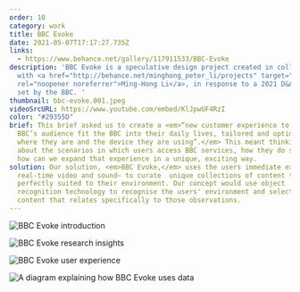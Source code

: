 ```yaml
---
order: 10
category: work
title: BBC Evoke
date: 2021-05-07T17:17:27.735Z
links: 
  - https://www.behance.net/gallery/117911533/BBC-Evoke
description: 'BBC Evoke is a speculative design project created in collaboration
  with <a href="http://behance.net/minghong_peter_li/projects" target="_blank"
  rel="noopener noreferrer">Ming-Hong Li</a>, in response to a 2021 D&AD brief
  set by the BBC. '
thumbnail: bbc-evoke.001.jpeg
videoSrcURL: https://www.youtube.com/embed/KlJpwUF4RzI
color: "#29355D"
brief: This brief asked us to create a <em>“new customer experience to help the
  BBC’s audience fit the BBC into their daily lives, tailored and optimised to
  where they are and the device they are using”.</em> This meant thinking deeply
  about the scenarios in which users access BBC services, how they do so, and
  how can we expand that experience in a unique, exciting way.
solution: Our solution, <em>BBC Evoke,</em> uses the users immediate experience —via
  real-time video and sound— to curate  unique collections of content that are
  perfectly suited to their environment. Our concept would use object
  recognition technology to recognise the users' environment and select BBC
  content that relates specifically to those observations.
---
```


![BBC Evoke introduction](/media/bbc-evoke.002.jpeg "BBC Evoke introduction")

![BBC Evoke research insights](/media/bbc-evoke.003.jpeg "BBC Evoke research insights")

![BBC Evoke user experience](/media/bbc-evoke.004.jpeg "BBC Evoke user experience")

![A diagram explaining how BBC Evoke uses data](/media/bbc-evoke.005.jpeg "A diagram explaining how BBC Evoke uses data")